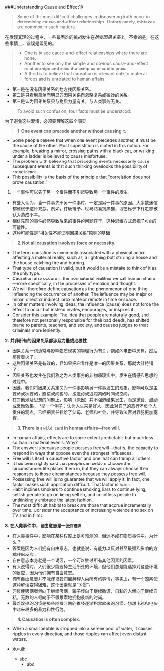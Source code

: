 ###Understanding Cause and Effect10

>Some of the most difficult challenges in discovering truth occur in determining cause-and-effect relationships. Unfortunately, mistakes are common in such matters.

在发现真理的过程中，一些最困难的挑战发生在*确定因果关系*上。不幸的是，在这些事情上，错误是常见的。


>* One is to see cause-and-effect relationships where there are none.
>* Another to see only the simple and obvious cause-and-effect relationships and miss the complex or subtle ones.
>* A thrid is to believe that causation is relevant only to material forces and is unrelated to human affairs.
* 第一是在没有因果关系的地方找因果关系。
* 第二是只看到简单而明显的因果关系而忽略复杂或微妙的关系。
* 第三是认为因果关系只与物质力量有关，与人类事务无关。

>To avoid such confusion, four facts must be understood:

为了避免这些混淆，必须要理解这四个事实

>**1. One event can precede another without causing it.**
* Some people believe that when one event precedes another, it must be the cause of the other. Most superstition is rooted in this notion. For example, breaking a mirror, crossing paths with a black cat, or walking under a ladder is believed to cause misfortune. 
* The problem with believing that preceding events necessarily cause subsequent events is that such thinking overlooks the possibility of `coincidence`. 
* This possibility is the basis of the principle that “correlation does not prove causation.”

1. 一个事件可以先于另一个事件而不引起导致另一个事件的发生。 
* 有些人认为，当一件事先于另一件事时，一定是另一件事的原因。大多数迷信都植根于这种观念。例如，打破镜子、过马路看到黑猫，或在梯子下行走都被认为造成不幸。
* 相信先前的事件必然导致后来的事件的问题在于，这种思维方式忽视了`巧合`的可能性。
* 这种可能性是“相关性不能证明因果关系”原则的基础


>**2. Not all causation involves force or necessity.**
* The term causation is commonly associated with a physical action affecting a material reality, such as, a lightning bolt striking a house and the house catching fire and burning.
* That type of causation is valid, but it would be a mistake to think of it as the only type.
* Causation also occurs in the nonmaterial realities we call human affairs—more specifically, in the processes of emotion and thought.
* We will therefore define causation as the phenomenon of one thing influencing the occurrence of another. The influence may be major or minor, direct or indirect, proximate or remote in time or space.
* In other matters involving ideas, the influence (cause) does not force the effect to occur but instead invites, encourages, or inspires it.
* Consider this example:  The idea that people are naturally good, and therefore not personally responsible for their bad deeds, has shifted blame to parents, teachers, and society, and caused judges to treat criminals more leniently.

**2. 并非所有的因果关系都涉及力量或必要性**
* 因果关系一词通常与影响物质现实的物理行为有关，例如闪电击中房屋，然后房屋着火了。
* 这种因果关系是有效的，但如果把它看作是唯一的因果关系，那就大错特错了。
* 因果关系也发生在我们称之为人类事务的非物质现实中，发生在情感和思想的过程中。
* 因此，我们将因果关系定义为一件事影响另一件事发生的现象，影响可以是主要的或次要的，直接或间接的，接近的或远距离的时间或空间。
* 在其他涉及思想的问题上，影响（原因）并不强迫结果发生，而是邀请、鼓励或激励效果。
*举一个例子：认为人生来是好人，因此对自己的恶行不负个人责任的观点，已经把责任推给了父母、老师和社会，并导致法官对罪犯更加宽容。

> **3. There is a `wild card` in human affairs—free will.**
* In human affairs, effects are to some extent predictable but much less so than in material events. Why?
* The answer is because people possess free will—that is, the capacity to respond in ways that oppose even the strongest influences.
* Free will is itself a causative factor, and one that can trump all others.
* It has been rightly said that people can seldom choose the circumstances life places them in, but they can always choose their responses to those circumstances because they possess free will. 
* Possessing free will is no guarantee that we will apply it. In fact, one factor makes such application difficult. That factor is `habit`.
* Habit inclines smokers to continue smoking, liars to continue lying, selfish people to go on being selfish, and countless people to unthinkingly embrace the latest fashion. 
* The most difficult habits to break are those that accrue incrementally over time. Consider the acceptance of increasing violence and sex on TV and in films. 

**3. 在人类事件中，自由意志是一张`百搭牌`**
* 在人类事件中，影响在某种程度上是可预测的，但远不如在物质事件中。为什么？
* 答案是因为人们拥有自由意志，也就是说，有能力以反对甚至最强烈影响的方式作出反应。
* 自由意志本身就是一个诱因，一个可以胜过所有其他因素的因素。
* 有人说得对，人们很少能选择生活所处的环境，但他们总是能选择对这些环境的反应，因为他们拥有自由意志。
* 拥有自由意志并不能保证我们能解释人类所有的事情，事实上，有一个因素使这种解读变得困难，这个因素就是“习惯”。
* 习惯使吸烟者倾向于继续吸烟，骗子倾向于继续撒谎，自私的人倾向于继续自私，无数的人倾向于不假思索地拥抱最新的时尚。
* 最难改掉的习惯是那些随着时间的推移逐渐积累起来的习惯，想想电视和电影中越来越多的暴力和性行为。

> **4. Causation is often complex.**
* When a small pebble is dropped into a serene pool of water, it causes ripples in every direction, and those ripples can affect even distant waters.

* 水电费
  * abc
    * abc

